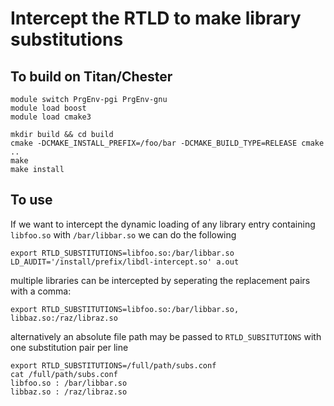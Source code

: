 # Intercept the RTLD to make library substitutions

## To build on Titan/Chester
```
module switch PrgEnv-pgi PrgEnv-gnu
module load boost
module load cmake3

mkdir build && cd build
cmake -DCMAKE_INSTALL_PREFIX=/foo/bar -DCMAKE_BUILD_TYPE=RELEASE cmake ..
make
make install
```

## To use
If we want to intercept the dynamic loading of any library entry containing `libfoo.so` with `/bar/libbar.so` we can do the following
```
export RTLD_SUBSTITUTIONS=libfoo.so:/bar/libbar.so
LD_AUDIT='/install/prefix/libdl-intercept.so' a.out
```
multiple libraries can be intercepted by seperating the replacement pairs with a comma:
```
export RTLD_SUBSTITUTIONS=libfoo.so:/bar/libbar.so, libbaz.so:/raz/libraz.so
```
alternatively an absolute file path may be passed to `RTLD_SUBSITUTIONS` with one substitution pair per line

```
export RTLD_SUBSTITUTIONS=/full/path/subs.conf
cat /full/path/subs.conf
libfoo.so : /bar/libbar.so
libbaz.so : /raz/libraz.so
```

